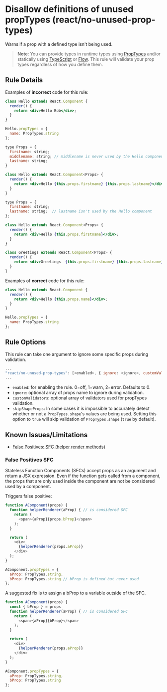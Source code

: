 # Disallow definitions of unused propTypes (react/no-unused-prop-types)

Warns if a prop with a defined type isn't being used.

> **Note**: You can provide types in runtime types using [PropTypes] and/or
statically using [TypeScript] or [Flow]. This rule will validate your prop types
regardless of how you define them.

## Rule Details

Examples of **incorrect** code for this rule:

```jsx
class Hello extends React.Component {
  render() {
    return <div>Hello Bob</div>;
  }
}

Hello.propTypes = {
  name: PropTypes.string
};
```

```jsx
type Props = {
  firstname: string;
  middlename: string; // middlename is never used by the Hello component
  lastname: string;
}

class Hello extends React.Component<Props> {
  render() {
    return <div>Hello {this.props.firstname} {this.props.lastname}</div>;
  }
}
```

```jsx
type Props = {
  firstname: string;
  lastname: string;  // lastname isn't used by the Hello component
};

class Hello extends React.Component<Props> {
  render() {
    return <div>Hello {this.props.firstname}</div>;
  }
}

class Greetings extends React.Component<Props> {
  render() {
    return <div>Greetings  {this.props.firstname} {this.props.lastname}</div>;
  }
}
```

Examples of **correct** code for this rule:

```jsx
class Hello extends React.Component {
  render() {
    return <div>Hello {this.props.name}</div>;
  }
}

Hello.propTypes = {
  name: PropTypes.string
};
```

## Rule Options

This rule can take one argument to ignore some specific props during validation.

```js
...
"react/no-unused-prop-types": [<enabled>, { ignore: <ignore>, customValidators: <customValidator>, skipShapeProps: <skipShapeProps> }]
...
```

- `enabled`: for enabling the rule. 0=off, 1=warn, 2=error. Defaults to 0.
- `ignore`: optional array of props name to ignore during validation.
- `customValidators`: optional array of validators used for propTypes validation.
- `skipShapeProps`: In some cases it is impossible to accurately detect whether or not a `PropTypes.shape`'s values are being used. Setting this option to `true` will skip validation of `PropTypes.shape` (`true` by default).

## Known Issues/Limitations

- [False Positives: SFC (helper render methods)](#false-positives-sfc)

### False Positives SFC

Stateless Function Components (SFCs) accept props as an argument and return a JSX expression.
Even if the function gets called from a component, the props that are only used inside the component are not be considered used by a component.

Triggers false positive:

```js
function AComponent(props) {
  function helperRenderer(aProp) { // is considered SFC
    return (
      <span>{aProp}{props.bProp}</span>
    );
  }

  return (
    <div>
      {helperRenderer(props.aProp)}
    </div>
  );
}

AComponent.propTypes = {
  aProp: PropTypes.string,
  bProp: PropTypes.string // bProp is defined but never used
};
```

A suggested fix is to assign a bProp to a variable outside of the SFC.

```js
function AComponent(props) {
  const { bProp } = props
  function helperRenderer(aProp) { // is considered SFC
    return (
      <span>{aProp}{bProp}</span>
    );
  }

  return (
    <div>
      {helperRenderer(props.aProp)}
    </div>
  );
}

AComponent.propTypes = {
  aProp: PropTypes.string,
  bProp: PropTypes.string
};
```

[PropTypes]: https://reactjs.org/docs/typechecking-with-proptypes.html
[TypeScript]: https://www.typescriptlang.org/
[Flow]: https://flow.org/
